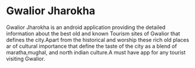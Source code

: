 # Gwalior Jharokha
Gwalior Jharokha is an android application providing the detailed information about the best old and known Tourism sites of Gwalior that defines the city.Apart from the historical and worship these rich old places ar of cultural importance that define the taste of the city as a blend of maratha,mughal, and north indian culture.A must have app for any tourist visiting Gwalior.
